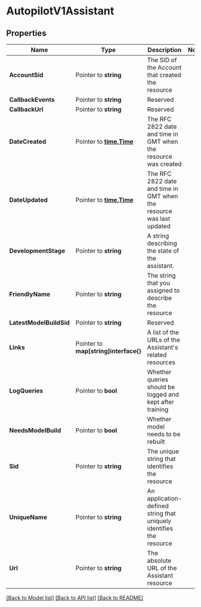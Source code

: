 # AutopilotV1Assistant

## Properties
Name | Type | Description | Notes
------------ | ------------- | ------------- | -------------
**AccountSid** | Pointer to **string** | The SID of the Account that created the resource |
**CallbackEvents** | Pointer to **string** | Reserved |
**CallbackUrl** | Pointer to **string** | Reserved |
**DateCreated** | Pointer to [**time.Time**](time.Time.md) | The RFC 2822 date and time in GMT when the resource was created |
**DateUpdated** | Pointer to [**time.Time**](time.Time.md) | The RFC 2822 date and time in GMT when the resource was last updated |
**DevelopmentStage** | Pointer to **string** | A string describing the state of the assistant. |
**FriendlyName** | Pointer to **string** | The string that you assigned to describe the resource |
**LatestModelBuildSid** | Pointer to **string** | Reserved |
**Links** | Pointer to **map[string]interface{}** | A list of the URLs of the Assistant's related resources |
**LogQueries** | Pointer to **bool** | Whether queries should be logged and kept after training |
**NeedsModelBuild** | Pointer to **bool** | Whether model needs to be rebuilt |
**Sid** | Pointer to **string** | The unique string that identifies the resource |
**UniqueName** | Pointer to **string** | An application-defined string that uniquely identifies the resource |
**Url** | Pointer to **string** | The absolute URL of the Assistant resource |

[[Back to Model list]](../README.md#documentation-for-models) [[Back to API list]](../README.md#documentation-for-api-endpoints) [[Back to README]](../README.md)


